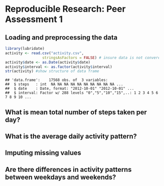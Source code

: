 Reproducible Research: Peer Assessment 1
=========================================


## Loading and preprocessing the data

```r
library(lubridate)
activity <- read.csv("activity.csv",
                 stringsAsFactors = FALSE) # insure data is not converect to a factor
activity$date <- as.Date(activity$date)
activity$interval <- as.factor(activity$interval)
str(activity) #show structure of data frame
```

```
## 'data.frame':	17568 obs. of  3 variables:
##  $ steps   : int  NA NA NA NA NA NA NA NA NA NA ...
##  $ date    : Date, format: "2012-10-01" "2012-10-01" ...
##  $ interval: Factor w/ 288 levels "0","5","10","15",..: 1 2 3 4 5 6 7 8 9 10 ...
```

## What is mean total number of steps taken per day?



## What is the average daily activity pattern?



## Imputing missing values



## Are there differences in activity patterns between weekdays and weekends?
